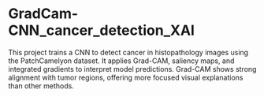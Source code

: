 # GradCam-CNN_cancer_detection_XAI
This project trains a CNN to detect cancer in histopathology images using the PatchCamelyon dataset. It applies Grad-CAM, saliency maps, and integrated gradients to interpret model predictions. Grad-CAM shows strong alignment with tumor regions, offering more focused visual explanations than other methods.
